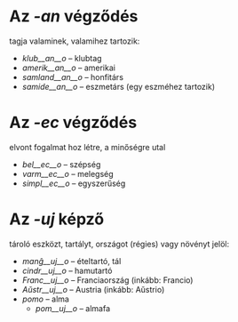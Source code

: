 # Az *-an* végződés

tagja valaminek, valamihez tartozik:

- *klub__an__o*    – klubtag
- *amerik__an__o*  – amerikai 
- *samland__an__o* – honfitárs
- *samide__an__o*  – eszmetárs (egy eszméhez tartozik)
 

# Az *-ec* végződés

elvont fogalmat hoz létre, a minőségre utal

- *bel__ec__o*   – szépség
- *varm__ec__o*  – melegség
- *simpl__ec__o* – egyszerűség
 

# Az *-uj* képző

tároló eszközt, tartályt, országot (régies) vagy növényt jelöl:

- *manĝ__uj__o*  – ételtartó, tál
- *cindr__uj__o* – hamutartó
- *Franc__uj__o* – Franciaország (inkább: Francio)
- *Aŭstr__uj__o* – Austria (inkább: Aŭstrio)
- *pomo*   – alma
	- *pom__uj__o*   – almafa
